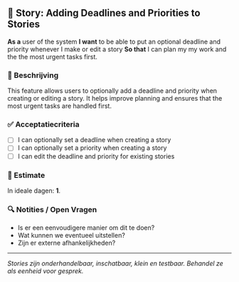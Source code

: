 ## 🧩 Story: Adding Deadlines and Priorities to Stories

**As a** user of the system
**I want** to be able to put an optional deadline and priority whenever I make or edit a story
**So that** I can plan my my work and the the most urgent tasks first.

### 📝 Beschrijving

This feature allows users to optionally add a deadline and priority when creating or editing a story. It helps improve planning and ensures that the most urgent tasks are handled first.

### ✅ Acceptatiecriteria

* [ ] I can optionally set a deadline when creating a story
* [ ] I can optionally set a priority when creating a story
* [ ] I can edit the deadline and priority for existing stories

### 🧮 Estimate
In ideale dagen: **1**.

### 🔍 Notities / Open Vragen

* Is er een eenvoudigere manier om dit te doen?
* Wat kunnen we eventueel uitstellen?
* Zijn er externe afhankelijkheden?

---

*Stories zijn onderhandelbaar, inschatbaar, klein en testbaar. Behandel ze als eenheid voor gesprek.*
